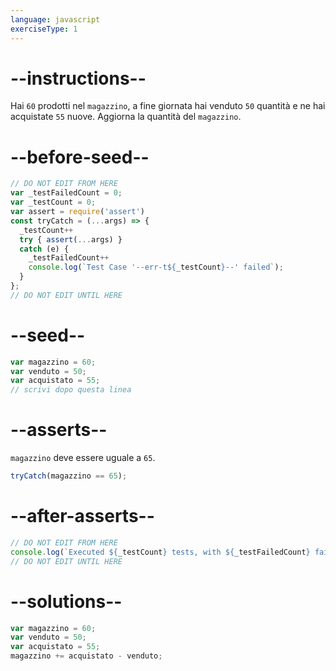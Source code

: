 ```yaml
---
language: javascript
exerciseType: 1
---
```


# --instructions--

Hai `60` prodotti nel `magazzino`, a fine giornata hai venduto `50` quantità e ne hai acquistate `55` nuove.
Aggiorna la quantità del `magazzino`.

# --before-seed--

```javascript
// DO NOT EDIT FROM HERE
var _testFailedCount = 0;
var _testCount = 0;
var assert = require('assert')
const tryCatch = (...args) => {
  _testCount++
  try { assert(...args) }
  catch (e) {
    _testFailedCount++
    console.log(`Test Case '--err-t${_testCount}--' failed`);
  }
};
// DO NOT EDIT UNTIL HERE
```

# --seed--

```javascript
var magazzino = 60;
var venduto = 50;
var acquistato = 55;
// scrivi dopo questa linea
```

# --asserts--

`magazzino` deve essere uguale a `65`.

```javascript
tryCatch(magazzino == 65);
```

# --after-asserts--

```javascript
// DO NOT EDIT FROM HERE 
console.log(`Executed ${_testCount} tests, with ${_testFailedCount} failures`);
// DO NOT EDIT UNTIL HERE
```

# --solutions--

```javascript
var magazzino = 60;
var venduto = 50;
var acquistato = 55;
magazzino += acquistato - venduto;
```
